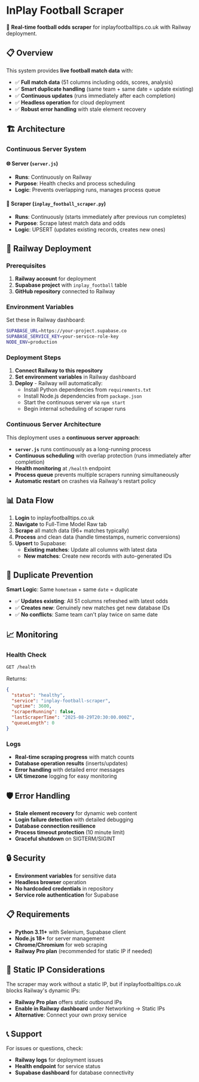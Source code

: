 # InPlay Football Scraper

🏈 **Real-time football odds scraper** for inplayfootballtips.co.uk with Railway deployment.

## 📋 Overview

This system provides **live football match data** with:

- ✅ **Full match data** (51 columns including odds, scores, analysis)
- ✅ **Smart duplicate handling** (same team + same date = update existing)
- ✅ **Continuous updates** (runs immediately after each completion)
- ✅ **Headless operation** for cloud deployment
- ✅ **Robust error handling** with stale element recovery

## 🏗️ Architecture

### Continuous Server System

#### 🌐 **Server** (`server.js`)
- **Runs**: Continuously on Railway
- **Purpose**: Health checks and process scheduling
- **Logic**: Prevents overlapping runs, manages process queue

#### 🏈 **Scraper** (`inplay_football_scraper.py`)  
- **Runs**: Continuously (starts immediately after previous run completes)
- **Purpose**: Scrape latest match data and odds
- **Logic**: UPSERT (updates existing records, creates new ones)

## 🚀 Railway Deployment

### Prerequisites

1. **Railway account** for deployment
2. **Supabase project** with `inplay_football` table
3. **GitHub repository** connected to Railway

### Environment Variables

Set these in Railway dashboard:

```bash
SUPABASE_URL=https://your-project.supabase.co
SUPABASE_SERVICE_KEY=your-service-role-key
NODE_ENV=production
```

### Deployment Steps

1. **Connect Railway to this repository**
2. **Set environment variables** in Railway dashboard  
3. **Deploy** - Railway will automatically:
   - Install Python dependencies from `requirements.txt`
   - Install Node.js dependencies from `package.json`
   - Start the continuous server via `npm start`
   - Begin internal scheduling of scraper runs

### Continuous Server Architecture

This deployment uses a **continuous server approach**:

- **`server.js`** runs continuously as a long-running process
- **Continuous scheduling** with overlap protection (runs immediately after completion)
- **Health monitoring** at `/health` endpoint
- **Process queue** prevents multiple scrapers running simultaneously
- **Automatic restart** on crashes via Railway's restart policy

## 📊 Data Flow

1. **Login** to inplayfootballtips.co.uk
2. **Navigate** to Full-Time Model Raw tab
3. **Scrape** all match data (96+ matches typically)
4. **Process** and clean data (handle timestamps, numeric conversions)
5. **Upsert** to Supabase:
   - **Existing matches**: Update all columns with latest data
   - **New matches**: Create new records with auto-generated IDs

## 🔧 Duplicate Prevention

**Smart Logic**: Same `hometeam` + same `date` = duplicate

- ✅ **Updates existing**: All 51 columns refreshed with latest odds
- ✅ **Creates new**: Genuinely new matches get new database IDs
- ✅ **No conflicts**: Same team can't play twice on same date

## 📈 Monitoring

### Health Check
```bash
GET /health
```

Returns:
```json
{
  "status": "healthy",
  "service": "inplay-football-scraper", 
  "uptime": 3600,
  "scraperRunning": false,
  "lastScraperTime": "2025-08-29T20:30:00.000Z",
  "queueLength": 0
}
```

### Logs
- **Real-time scraping progress** with match counts
- **Database operation results** (inserts/updates)
- **Error handling** with detailed error messages
- **UK timezone** logging for easy monitoring

## 🛡️ Error Handling

- **Stale element recovery** for dynamic web content
- **Login failure detection** with detailed debugging
- **Database connection resilience** 
- **Process timeout protection** (10 minute limit)
- **Graceful shutdown** on SIGTERM/SIGINT

## 🔒 Security

- **Environment variables** for sensitive data
- **Headless browser** operation
- **No hardcoded credentials** in repository
- **Service role authentication** for Supabase

## 📋 Requirements

- **Python 3.11+** with Selenium, Supabase client
- **Node.js 18+** for server management
- **Chrome/Chromium** for web scraping
- **Railway Pro plan** (recommended for static IP if needed)

## 🚨 Static IP Considerations

The scraper may work without a static IP, but if inplayfootballtips.co.uk blocks Railway's dynamic IPs:

- **Railway Pro plan** offers static outbound IPs
- **Enable in Railway dashboard** under Networking → Static IPs
- **Alternative**: Connect your own proxy service

## 📞 Support

For issues or questions, check:
- **Railway logs** for deployment issues
- **Health endpoint** for service status  
- **Supabase dashboard** for database connectivity